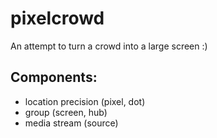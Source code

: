 # pixelcrowd
An attempt to turn a crowd into a large screen :)

## Components:
* location precision (pixel, dot)
* group (screen, hub)
* media stream (source)

